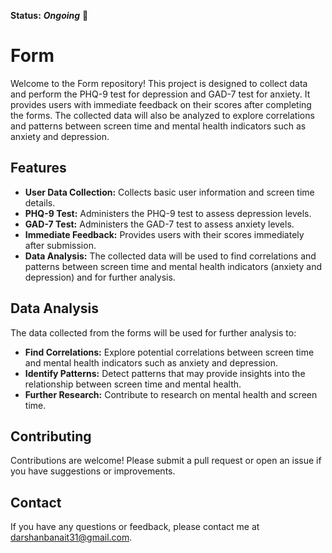 **Status:** **_Ongoing_** 🚧
# Form

Welcome to the Form repository! This project is designed to collect data and perform the PHQ-9 test for depression and GAD-7 test for anxiety. It provides users with immediate feedback on their scores after completing the forms. The collected data will also be analyzed to explore correlations and patterns between screen time and mental health indicators such as anxiety and depression.

## Features

- **User Data Collection:** Collects basic user information and screen time details.
- **PHQ-9 Test:** Administers the PHQ-9 test to assess depression levels.
- **GAD-7 Test:** Administers the GAD-7 test to assess anxiety levels.
- **Immediate Feedback:** Provides users with their scores immediately after submission.
- **Data Analysis:** The collected data will be used to find correlations and patterns between screen time and mental health indicators (anxiety and depression) and for further analysis.

## Data Analysis

The data collected from the forms will be used for further analysis to:

- **Find Correlations:** Explore potential correlations between screen time and mental health indicators such as anxiety and depression.
- **Identify Patterns:** Detect patterns that may provide insights into the relationship between screen time and mental health.
- **Further Research:** Contribute to research on mental health and screen time.

## Contributing

Contributions are welcome! Please submit a pull request or open an issue if you have suggestions or improvements.

## Contact

If you have any questions or feedback, please contact me at [darshanbanait31@gmail.com](mailto:darshanbanait31@gmail.com).
